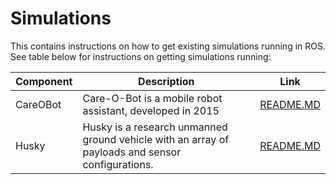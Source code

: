 # Simulations
This contains instructions on how to get existing simulations running in ROS. See table below for instructions on getting simulations running:

| Component         	| Description                                                                                               	| Link 	|
|-------------------	|-----------------------------------------------------------------------------------------------------------	|------	|
| CareOBot       	    | Care-O-Bot is a mobile robot assistant, developed in 2015                                                  	| [README.MD](./CareOBot/README.md)    	|
| Husky            	  | Husky is a research unmanned ground vehicle with an array of payloads and sensor configurations.           	| [README.MD](./Husky/README.md)    	|
